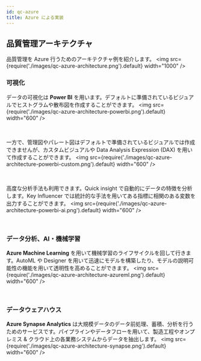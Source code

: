 ```yaml
---
id: qc-azure
title: Azure による実装
---
```


## 品質管理アーキテクチャ
品質管理を Azure 行うためのアーキテクチャ例を紹介します。
<img src={require('./images/qc-azure-architecture.png').default} width="1000" /><br />

### 可視化
データの可視化は **Power BI** を用います。デフォルトに準備されているビジュアルでヒストグラムや散布図を作成することができます。
<img src={require('./images/qc-azure-architecture-powerbi.png').default} width="600" /><br />

<br />

一方で、管理図やパレート図はデフォルトで準備されているビジュアルでは作成できませんが、カスタムビジュアルや Data Analysis Expression (DAX) を用いて作成することができます。
<img src={require('./images/qc-azure-architecture-powerbi-custom.png').default} width="600" /><br />

<br />

高度な分析手法も利用できます。Quick insight で自動的にデータの特徴を分析します。Key Influencer では統計的な手法を用いてある指標に相関のある変数を出力することができます。
<img src={require('./images/qc-azure-architecture-powerbi-ai.png').default} width="600" /><br />

<br/>

### データ分析、AI・機械学習
**Azure Machine Learning** を用いて機械学習のライフサイクルを回して行きます。AutoML や Designer を用いて迅速にモデルを構築したり、モデルの説明可能性の機能を用いて透明性を高めることができます。
<img src={require('./images/qc-azure-architecture-azureml.png').default} width="600" /><br />

<br/>

### データウェアハウス
**Azure Synapse Analytics** は大規模データのデータ前処理、蓄積、分析を行うためのサービスです。パイプラインやデータフローを用いて、製造工程やオンプレミス & クラウド上の各業務システムからデータを抽出します。
<img src={require('./images/qc-azure-architecture-synapse.png').default} width="600" /><br />